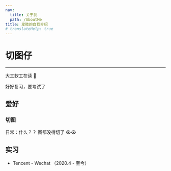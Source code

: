 ```yaml
---
nav:
  title: 关于我
  path: /AboutMe
title: 卑微的自我介绍
# translateHelp: true
---
```


# 切图仔
- - -
大三软工在读 🐶  

好好复习，要考试了
## 爱好
### 切图
日常：什么？？ 图都没得切了 😭😭
## 实习
* Tencent - Wechat （2020.4 - 至今）
